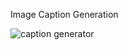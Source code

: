 Image Caption Generation

![caption generator](https://github.com/nilesh14k/Image-Caption-Generation/assets/65092135/77b9d684-bf79-4059-a8d3-a7bd6e45cdb6)
